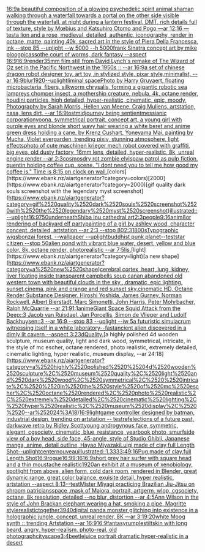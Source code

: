 [16:9](https://www.ebank.nz/aiartgenerator?category=16%3A9)[a beautiful composition of a glowing psychedelic spirit animal shaman walking through a waterfall towards a portal on the other side visible through the waterfall, at night during a lantern festival, DMT,  rich details full of texture, style by Mœbius and Katsuhiro Otomo and Pogo —ar 12:16 —test](https://www.ebank.nz/aiartgenerator?category=a%2520beautiful%2520composition%2520of%2520a%2520glowing%2520psychedelic%2520spirit%2520animal%2520shaman%2520walking%2520through%2520a%2520waterfall%2520towards%2520a%2520portal%2520on%2520the%2520other%2520side%2520visible%2520through%2520the%2520waterfall%2C%2520at%2520night%2520during%2520a%2520lantern%2520festival%2C%2520DMT%2C%2520%2520rich%2520details%2520full%2520of%2520texture%2C%2520style%2520by%2520M%C5%93bius%2520and%2520Katsuhiro%2520Otomo%2520and%2520Pogo%2520%E2%80%94ar%252012%3A16%2520%E2%80%94test)[a lion and a rose, medieval, detailed, authentic, iconography, render in octane, matte, painting,40k, sacred art in the style of Piera Della Francesca, ink --stop 85 --uplight --w 5000 --h 5000](https://www.ebank.nz/aiartgenerator?category=a%2520lion%2520and%2520a%2520rose%2C%2520medieval%2C%2520detailed%2C%2520authentic%2C%2520iconography%2C%2520render%2520in%2520octane%2C%2520matte%2C%2520painting%2C40k%2C%2520sacred%2520art%2520in%2520the%2520style%2520of%2520Piera%2520Della%2520Francesca%2C%2520ink%2520--stop%252085%2520--uplight%2520--w%25205000%2520--h%25205000)[frank Sinatra concept art by mike ploog](https://www.ebank.nz/aiartgenerator?category=frank%2520Sinatra%2520concept%2520art%2520by%2520mike%2520ploog)[picasso](https://www.ebank.nz/aiartgenerator?category=picasso)[the court of worms, dark fantasy --aspect 16:9](https://www.ebank.nz/aiartgenerator?category=the%2520court%2520of%2520worms%2C%2520dark%2520fantasy%2520--aspect%252016%3A9)[16:9](https://www.ebank.nz/aiartgenerator?category=16%3A9)[render](https://www.ebank.nz/aiartgenerator?category=render)[35mm film still from David Lynch's remake of The Wizard of Oz set in the Pacific Northwest in the 1950s :: --ar 16:9](https://www.ebank.nz/aiartgenerator?category=35mm%2520film%2520still%2520from%2520David%2520Lynch%27s%2520remake%2520of%2520The%2520Wizard%2520of%2520Oz%2520set%2520in%2520the%2520Pacific%2520Northwest%2520in%2520the%25201950s%2520%3A%3A%2520--ar%252016%3A9)[a set of chinese dragon robot,designer toy, art toy ,in stylized style, pixar style,minimalist, --ar 16:9](https://www.ebank.nz/aiartgenerator?category=a%2520set%2520of%2520chinese%2520dragon%2520robot%2Cdesigner%2520toy%2C%2520art%2520toy%2520%2Cin%2520stylized%2520style%2C%2520pixar%2520style%2Cminimalist%2C%2520--ar%252016%3A9)[blur](https://www.ebank.nz/aiartgenerator?category=blur)[1920](https://www.ebank.nz/aiartgenerator?category=1920)[--uplight](https://www.ebank.nz/aiartgenerator?category=--uplight)[liminal space](https://www.ebank.nz/aiartgenerator?category=liminal%2520space)[Photo by Harry Gruyaert, floating microbacteria, fibers, silkworm chrysalis, forming a gigantic robotic sea lampreys chomper insect, a mothership creature, nebula, 4k, octane render, houdini particles, high detailed, hyper-realistic, cinematic, epic, moody, Photography by Sarah Morris, Hellen van Meene, Craig Mullens, artstation, nasa, lens dirt, --ar 16:9](https://www.ebank.nz/aiartgenerator?category=Photo%2520by%2520Harry%2520Gruyaert%2C%2520floating%2520microbacteria%2C%2520fibers%2C%2520silkworm%2520chrysalis%2C%2520forming%2520a%2520gigantic%2520robotic%2520sea%2520lampreys%2520chomper%2520insect%2C%2520a%2520mothership%2520creature%2C%2520nebula%2C%25204k%2C%2520octane%2520render%2C%2520houdini%2520particles%2C%2520high%2520detailed%2C%2520hyper-realistic%2C%2520cinematic%2C%2520epic%2C%2520moody%2C%2520Photography%2520by%2520Sarah%2520Morris%2C%2520Hellen%2520van%2520Meene%2C%2520Craig%2520Mullens%2C%2520artstation%2C%2520nasa%2C%2520lens%2520dirt%2C%2520--ar%252016%3A9)[lost](https://www.ebank.nz/aiartgenerator?category=lost)[midjourney being sentient](https://www.ebank.nz/aiartgenerator?category=midjourney%2520being%2520sentient)[messianic corporation](https://www.ebank.nz/aiartgenerator?category=messianic%2520corporation)[yoona, symmetrical portrait, concept art, a young girl with purple eyes and blonde short wavy hair wearing a white beret and anime green dress holding a cane, by Krenz Cushart, Yoneyama Mai, painting by Mucha, Violet evergarden, trending pixiv, stunning atmosphere, light effects](https://www.ebank.nz/aiartgenerator?category=yoona%2C%2520symmetrical%2520portrait%2C%2520concept%2520art%2C%2520a%2520young%2520girl%2520with%2520purple%2520eyes%2520and%2520blonde%2520short%2520wavy%2520hair%2520wearing%2520a%2520white%2520beret%2520and%2520anime%2520green%2520dress%2520holding%2520a%2520cane%2C%2520by%2520Krenz%2520Cushart%2C%2520Yoneyama%2520Mai%2C%2520painting%2520by%2520Mucha%2C%2520Violet%2520evergarden%2C%2520trending%2520pixiv%2C%2520stunning%2520atmosphere%2C%2520light%2520effects)[photo of cute maschinen krieger mech robot covered with graffiti, big eyes, old dusty factory, 16mm lens, detailed, hyper-realistic, 8k, unreal engine render --ar 2:3](https://www.ebank.nz/aiartgenerator?category=photo%2520of%2520cute%2520maschinen%2520krieger%2520mech%2520robot%2520covered%2520with%2520graffiti%2C%2520big%2520eyes%2C%2520old%2520dusty%2520factory%2C%252016mm%2520lens%2C%2520detailed%2C%2520hyper-realistic%2C%25208k%2C%2520unreal%2520engine%2520render%2520--ar%25202%3A3)[cosmos](https://www.ebank.nz/aiartgenerator?category=cosmos)[dry rot zombie elvis](https://www.ebank.nz/aiartgenerator?category=dry%2520rot%2520zombie%2520elvis)[paw patrol as pulp fiction. quentin holding coffee cup. scene. "I dont need you to tell me how good my coffee is." Time is 8:15 on clock on wall.](https://www.ebank.nz/aiartgenerator?category=paw%2520patrol%2520as%2520pulp%2520fiction.%2520quentin%2520holding%2520coffee%2520cup.%2520scene.%2520%22I%2520dont%2520need%2520you%2520to%2520tell%2520me%2520how%2520good%2520my%2520coffee%2520is.%22%2520Time%2520is%25208%3A15%2520on%2520clock%2520on%2520wall.)[colors](https://www.ebank.nz/aiartgenerator?category=colors)[2000](https://www.ebank.nz/aiartgenerator?category=2000)[gif quality dark souls screenshot with the legendary myst screenshot](https://www.ebank.nz/aiartgenerator?category=gif%2520quality%2520dark%2520souls%2520screenshot%2520with%2520the%2520legendary%2520myst%2520screenshot)[illustrated::](https://www.ebank.nz/aiartgenerator?category=illustrated%3A%3A)[--uplight](https://www.ebank.nz/aiartgenerator?category=--uplight)[16:9](https://www.ebank.nz/aiartgenerator?category=16%3A9)[750](https://www.ebank.nz/aiartgenerator?category=750)[underneath](https://www.ebank.nz/aiartgenerator?category=underneath)[Shiba Inu cathedral art](https://www.ebank.nz/aiartgenerator?category=Shiba%2520Inu%2520cathedral%2520art)[2:3](https://www.ebank.nz/aiartgenerator?category=2%3A3)[people](https://www.ebank.nz/aiartgenerator?category=people)[9:16](https://www.ebank.nz/aiartgenerator?category=9%3A16)[anim8or rendering of backyard elf party](https://www.ebank.nz/aiartgenerator?category=anim8or%2520rendering%2520of%2520backyard%2520elf%2520party)[painting of a girl by ashley wood, character concept, detailed, artstation --ar 2:3 --stop 80](https://www.ebank.nz/aiartgenerator?category=painting%2520of%2520a%2520girl%2520by%2520ashley%2520wood%2C%2520character%2520concept%2C%2520detailed%2C%2520artstation%2520--ar%25202%3A3%2520--stop%252080)[2:3](https://www.ebank.nz/aiartgenerator?category=2%3A3)[1800s](https://www.ebank.nz/aiartgenerator?category=1800s)[Typographic wigs](https://www.ebank.nz/aiartgenerator?category=Typographic%2520wigs)[bonzai forest,  --wallpaper --uplight](https://www.ebank.nz/aiartgenerator?category=bonzai%2520forest%2C%2520%2520--wallpaper%2520--uplight)[buddhist punk planet](https://www.ebank.nz/aiartgenerator?category=buddhist%2520punk%2520planet)[--test](https://www.ebank.nz/aiartgenerator?category=--test)[star citizen --stop 50](https://www.ebank.nz/aiartgenerator?category=star%2520citizen%2520--stop%252050)[alien pond with vibrant blue water, desert, yellow and blue color, 8k, octane render, photorealistic --ar 7:5](https://www.ebank.nz/aiartgenerator?category=alien%2520pond%2520with%2520vibrant%2520blue%2520water%2C%2520desert%2C%2520yellow%2520and%2520blue%2520color%2C%25208k%2C%2520octane%2520render%2C%2520photorealistic%2520--ar%25207%3A5)[lis.](https://www.ebank.nz/aiartgenerator?category=lis.)[light](https://www.ebank.nz/aiartgenerator?category=light)[a new shape](https://www.ebank.nz/aiartgenerator?category=a%2520new%2520shape)[cerebral cortex, heart, lung, kidney, liver floating inside transparent campbells soup can](https://www.ebank.nz/aiartgenerator?category=cerebral%2520cortex%2C%2520heart%2C%2520lung%2C%2520kidney%2C%2520liver%2520floating%2520inside%2520transparent%2520campbells%2520soup%2520can)[an abandoned old western town with beautiful clouds  in the sky , dramatic, epic lighting, sunset,cinema, pink and orange and red sunset sky,cinematic HD, Octane Render Substance Designer. Hiroshi Yoshida, James Gurney, Norman Rockwell, Albert Bierstadt, Marc Simonetti, John Harris, Peter Mohrbacher, Ralph McQuarrie --ar 21:9](https://www.ebank.nz/aiartgenerator?category=an%2520abandoned%2520old%2520western%2520town%2520with%2520beautiful%2520clouds%2520%2520in%2520the%2520sky%2520%2C%2520dramatic%2C%2520epic%2520lighting%2C%2520sunset%2Ccinema%2C%2520pink%2520and%2520orange%2520and%2520red%2520sunset%2520sky%2Ccinematic%2520HD%2C%2520Octane%2520Render%2520Substance%2520Designer.%2520Hiroshi%2520Yoshida%2C%2520James%2520Gurney%2C%2520Norman%2520Rockwell%2C%2520Albert%2520Bierstadt%2C%2520Marc%2520Simonetti%2C%2520John%2520Harris%2C%2520Peter%2520Mohrbacher%2C%2520Ralph%2520McQuarrie%2520--ar%252021%3A9)[1:1](https://www.ebank.nz/aiartgenerator?category=1%3A1)[anime](https://www.ebank.nz/aiartgenerator?category=anime)[Giant Space Squid Attack from the Deep::3  Jacob van Ruisdael, Jan Porcellis, Simon de Vlieger and Ludolf Backhuysen::3 --ar 16:9 --stop 83 --uplight --iw 5](https://www.ebank.nz/aiartgenerator?category=Giant%2520Space%2520Squid%2520Attack%2520from%2520the%2520Deep%3A%3A3%2520%2520Jacob%2520van%2520Ruisdael%2C%2520Jan%2520Porcellis%2C%2520Simon%2520de%2520Vlieger%2520and%2520Ludolf%2520Backhuysen%3A%3A3%2520--ar%252016%3A9%2520--stop%252083%2520--uplight%2520--iw%25205)[a futuristic simulacrum witnessing itself in a white laboratory](https://www.ebank.nz/aiartgenerator?category=a%2520futuristic%2520simulacrum%2520witnessing%2520itself%2520in%2520a%2520white%2520laboratory)[--fast](https://www.ebank.nz/aiartgenerator?category=--fast)[ancient alien discovered in a dimly lit cavern --aspect 3:2](https://www.ebank.nz/aiartgenerator?category=ancient%2520alien%2520discovered%2520in%2520a%2520dimly%2520lit%2520cavern%2520--aspect%25203%3A2)[3d](https://www.ebank.nz/aiartgenerator?category=3d)[Quality.](https://www.ebank.nz/aiartgenerator?category=Quality.)[a highly polished  4d wooden sculpture, museum quality, light and dark wood, symmetrical,  intricate,  in the style of mc escher, octane rendered, photo realistic, extremely detailed, cinematic lighting, hyper realistic, museum display,  --ar 24:18](https://www.ebank.nz/aiartgenerator?category=a%2520highly%2520polished%2520%25204d%2520wooden%2520sculpture%2C%2520museum%2520quality%2C%2520light%2520and%2520dark%2520wood%2C%2520symmetrical%2C%2520%2520intricate%2C%2520%2520in%2520the%2520style%2520of%2520mc%2520escher%2C%2520octane%2520rendered%2C%2520photo%2520realistic%2C%2520extremely%2520detailed%2C%2520cinematic%2520lighting%2C%2520hyper%2520realistic%2C%2520museum%2520display%2C%2520%2520--ar%252024%3A18)[16:9](https://www.ebank.nz/aiartgenerator?category=16%3A9)[light](https://www.ebank.nz/aiartgenerator?category=light)[game controller designed by batman, industrial design, trending on artstation -- test](https://www.ebank.nz/aiartgenerator?category=game%2520controller%2520designed%2520by%2520batman%2C%2520industrial%2520design%2C%2520trending%2520on%2520artstation%2520--%2520test)[](https://www.ebank.nz/aiartgenerator?category=)[refelections of a future past, darkwave retro by Ridley Scott](https://www.ebank.nz/aiartgenerator?category=refelections%2520of%2520a%2520future%2520past%2C%2520darkwave%2520retro%2520by%2520Ridley%2520Scott)[young androgynous face, symmetric, elegant, cgsociety, cinematic, blue, resistance, yearbook photo, smurf](https://www.ebank.nz/aiartgenerator?category=young%2520androgynous%2520face%2C%2520symmetric%2C%2520elegant%2C%2520cgsociety%2C%2520cinematic%2C%2520blue%2C%2520resistance%2C%2520yearbook%2520photo%2C%2520smurf)[side view of a boy head, side face, 45-angle, style of Studio Ghibli, Japanese manga, anime, detail outline, Hayao Miyazaki](https://www.ebank.nz/aiartgenerator?category=side%2520view%2520of%2520a%2520boy%2520head%2C%2520side%2520face%2C%252045-angle%2C%2520style%2520of%2520Studio%2520Ghibli%2C%2520Japanese%2520manga%2C%2520anime%2C%2520detail%2520outline%2C%2520Hayao%2520Miyazaki)[Luigi,made of clay,full Length Shot](https://www.ebank.nz/aiartgenerator?category=Luigi%2Cmade%2520of%2520clay%2Cfull%2520Length%2520Shot)[--uplight](https://www.ebank.nz/aiartgenerator?category=--uplight)[center](https://www.ebank.nz/aiartgenerator?category=center)[nouveau](https://www.ebank.nz/aiartgenerator?category=nouveau)[illustrated::1.333](https://www.ebank.nz/aiartgenerator?category=illustrated%3A%3A1.333)[3:4](https://www.ebank.nz/aiartgenerator?category=3%3A4)[9:16](https://www.ebank.nz/aiartgenerator?category=9%3A16)[Pug,made of clay,full Length Shot](https://www.ebank.nz/aiartgenerator?category=Pug%2Cmade%2520of%2520clay%2Cfull%2520Length%2520Shot)[16:9](https://www.ebank.nz/aiartgenerator?category=16%3A9)[rogue](https://www.ebank.nz/aiartgenerator?category=rogue)[16:9](https://www.ebank.nz/aiartgenerator?category=16%3A9)[9:16](https://www.ebank.nz/aiartgenerator?category=9%3A16)[16:9](https://www.ebank.nz/aiartgenerator?category=16%3A9)[short grey hair surfer with square head and a thin moustache realistic](https://www.ebank.nz/aiartgenerator?category=short%2520grey%2520hair%2520surfer%2520with%2520square%2520head%2520and%2520a%2520thin%2520moustache%2520realistic)[1920](https://www.ebank.nz/aiartgenerator?category=1920)[an exhibit at a museum of xenobiology, spotlight from above, alien form, cold dark room, rendered in Blender, great dynamic range, great color balance, exuisite detail, hyper realistic, artstation --aspect 8:13](https://www.ebank.nz/aiartgenerator?category=an%2520exhibit%2520at%2520a%2520museum%2520of%2520xenobiology%2C%2520spotlight%2520from%2520above%2C%2520alien%2520form%2C%2520cold%2520dark%2520room%2C%2520rendered%2520in%2520Blender%2C%2520great%2520dynamic%2520range%2C%2520great%2520color%2520balance%2C%2520exuisite%2520detail%2C%2520hyper%2520realistic%2C%2520artstation%2520--aspect%25208%3A13)[--test](https://www.ebank.nz/aiartgenerator?category=--test)[Mister Miyagi practicing Brazilian Jiu-Jitsu on shroom patricians](https://www.ebank.nz/aiartgenerator?category=Mister%2520Miyagi%2520practicing%2520Brazilian%2520Jiu-Jitsu%2520on%2520shroom%2520patricians)[space ,](https://www.ebank.nz/aiartgenerator?category=space%2520%2C)[mask of Majora, portrait, artgerm, wlop, cgsociety, octane, 8k resolution, detailed --no blur, distortion --ar 4:5](https://www.ebank.nz/aiartgenerator?category=mask%2520of%2520Majora%2C%2520portrait%2C%2520artgerm%2C%2520wlop%2C%2520cgsociety%2C%2520octane%2C%25208k%2520resolution%2C%2520detailed%2520--no%2520blur%2C%2520distortion%2520--ar%25204%3A5)[Ann Wilson in the style of John Brack](https://www.ebank.nz/aiartgenerator?category=Ann%2520Wilson%2520in%2520the%2520style%2520of%2520John%2520Brack)[an elephant wearing a hat, smoking a pipe, Magritte style](https://www.ebank.nz/aiartgenerator?category=an%2520elephant%2520wearing%2520a%2520hat%2C%2520smoking%2520a%2520pipe%2C%2520Magritte%2520style)[realistic](https://www.ebank.nz/aiartgenerator?category=realistic)[together](https://www.ebank.nz/aiartgenerator?category=together)[3940](https://www.ebank.nz/aiartgenerator?category=3940)[digital panda monster glitching into existence in a holographic jungle, concept, unreal render, 8K —ar 3:1](https://www.ebank.nz/aiartgenerator?category=digital%2520panda%2520monster%2520glitching%2520into%2520existence%2520in%2520a%2520holographic%2520jungle%2C%2520concept%2C%2520unreal%2520render%2C%25208K%2520%E2%80%94ar%25203%3A1)[9:20](https://www.ebank.nz/aiartgenerator?category=9%3A20)[white Moog synth :: trending Artstation --ar 16:9](https://www.ebank.nz/aiartgenerator?category=white%2520Moog%2520synth%2520%3A%3A%2520trending%2520Artstation%2520--ar%252016%3A9)[16:9](https://www.ebank.nz/aiartgenerator?category=16%3A9)[fantasy](https://www.ebank.nz/aiartgenerator?category=fantasy)[rumplestiltskin with long beard, angry, hyper-realism, photo-real, old photograph](https://www.ebank.nz/aiartgenerator?category=rumplestiltskin%2520with%2520long%2520beard%2C%2520angry%2C%2520hyper-realism%2C%2520photo-real%2C%2520old%2520photograph)[cityscape](https://www.ebank.nz/aiartgenerator?category=cityscape)[3:4](https://www.ebank.nz/aiartgenerator?category=3%3A4)[beetlejuice portrait dramatic hyper-realistic in a desert](https://www.ebank.nz/aiartgenerator?category=beetlejuice%2520portrait%2520dramatic%2520hyper-realistic%2520in%2520a%2520desert)